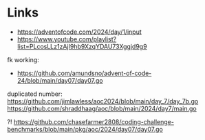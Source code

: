 # Links
- https://adventofcode.com/2024/day/1/input
- https://www.youtube.com/playlist?list=PLcosLLz1zAjI9hb9XzqYDAU73Xggjd9g9

fk working:
- https://github.com/amundsno/advent-of-code-24/blob/main/day07/day07.go


duplicated number:
https://github.com/jimlawless/aoc2024/blob/main/day_7/day_7b.go
https://github.com/shraddhaag/aoc/blob/main/2024/day7/main.go

?! https://github.com/chasefarmer2808/coding-challenge-benchmarks/blob/main/pkg/aoc/2024/day07/day07.go